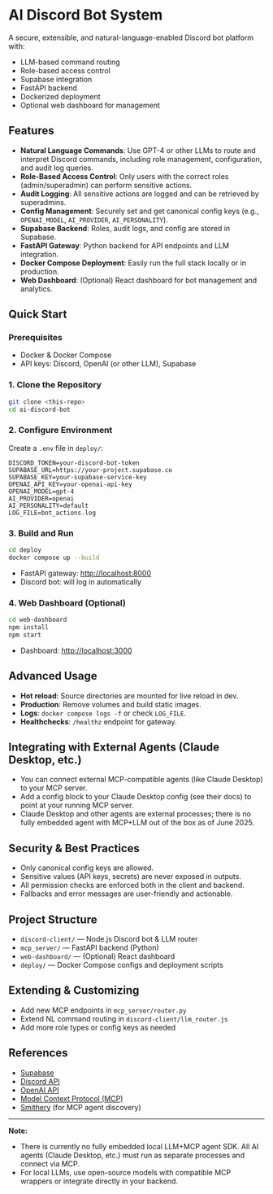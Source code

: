 # AI Discord Bot System

A secure, extensible, and natural-language-enabled Discord bot platform with:
- LLM-based command routing
- Role-based access control
- Supabase integration
- FastAPI backend
- Dockerized deployment
- Optional web dashboard for management

## Features
- **Natural Language Commands**: Use GPT-4 or other LLMs to route and interpret Discord commands, including role management, configuration, and audit log queries.
- **Role-Based Access Control**: Only users with the correct roles (admin/superadmin) can perform sensitive actions.
- **Audit Logging**: All sensitive actions are logged and can be retrieved by superadmins.
- **Config Management**: Securely set and get canonical config keys (e.g., `OPENAI_MODEL`, `AI_PROVIDER`, `AI_PERSONALITY`).
- **Supabase Backend**: Roles, audit logs, and config are stored in Supabase.
- **FastAPI Gateway**: Python backend for API endpoints and LLM integration.
- **Docker Compose Deployment**: Easily run the full stack locally or in production.
- **Web Dashboard**: (Optional) React dashboard for bot management and analytics.

## Quick Start

### Prerequisites
- Docker & Docker Compose
- API keys: Discord, OpenAI (or other LLM), Supabase

### 1. Clone the Repository
```sh
git clone <this-repo>
cd ai-discord-bot
```

### 2. Configure Environment
Create a `.env` file in `deploy/`:
```env
DISCORD_TOKEN=your-discord-bot-token
SUPABASE_URL=https://your-project.supabase.co
SUPABASE_KEY=your-supabase-service-key
OPENAI_API_KEY=your-openai-api-key
OPENAI_MODEL=gpt-4
AI_PROVIDER=openai
AI_PERSONALITY=default
LOG_FILE=bot_actions.log
```

### 3. Build and Run
```sh
cd deploy
docker compose up --build
```
- FastAPI gateway: [http://localhost:8000](http://localhost:8000)
- Discord bot: will log in automatically

### 4. Web Dashboard (Optional)
```sh
cd web-dashboard
npm install
npm start
```
- Dashboard: [http://localhost:3000](http://localhost:3000)

## Advanced Usage
- **Hot reload**: Source directories are mounted for live reload in dev.
- **Production**: Remove volumes and build static images.
- **Logs**: `docker compose logs -f` or check `LOG_FILE`.
- **Healthchecks**: `/healthz` endpoint for gateway.

## Integrating with External Agents (Claude Desktop, etc.)
- You can connect external MCP-compatible agents (like Claude Desktop) to your MCP server.
- Add a config block to your Claude Desktop config (see their docs) to point at your running MCP server.
- Claude Desktop and other agents are external processes; there is no fully embedded agent with MCP+LLM out of the box as of June 2025.

## Security & Best Practices
- Only canonical config keys are allowed.
- Sensitive values (API keys, secrets) are never exposed in outputs.
- All permission checks are enforced both in the client and backend.
- Fallbacks and error messages are user-friendly and actionable.

## Project Structure
- `discord-client/` — Node.js Discord bot & LLM router
- `mcp_server/` — FastAPI backend (Python)
- `web-dashboard/` — (Optional) React dashboard
- `deploy/` — Docker Compose configs and deployment scripts

## Extending & Customizing
- Add new MCP endpoints in `mcp_server/router.py`
- Extend NL command routing in `discord-client/llm_router.js`
- Add more role types or config keys as needed

## References
- [Supabase](https://supabase.com/)
- [Discord API](https://discord.com/developers/docs/intro)
- [OpenAI API](https://platform.openai.com/docs/api-reference)
- [Model Context Protocol (MCP)](https://modelcontextprotocol.io/)
- [Smithery](https://smithery.ai/) (for MCP agent discovery)

---

**Note:**
- There is currently no fully embedded local LLM+MCP agent SDK. All AI agents (Claude Desktop, etc.) must run as separate processes and connect via MCP.
- For local LLMs, use open-source models with compatible MCP wrappers or integrate directly in your backend.
